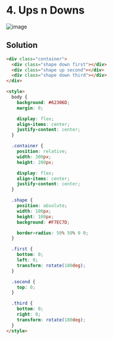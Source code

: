 # 4. Ups n Downs
![image](https://user-images.githubusercontent.com/88684972/186257494-76c7c1d6-52ea-48f6-87de-a4906163f4d7.png)

## Solution
```html
<div class="container">
  <div class="shape down first"></div>
  <div class="shape up second"></div>
  <div class="shape down third"></div>
</div>

<style>
  body {
    background: #62306D;
    margin: 0;

    display: flex;
    align-items: center;
    justify-content: center;
  }

  .container {
    position: relative;
    width: 300px;
    height: 200px;

    display: flex;
    align-items: center;
    justify-content: center;
  }

  .shape {
    position: absolute;
    width: 100px;
    height: 100px;
    background: #F7EC7D;

    border-radius: 50% 50% 0 0;
  }

  .first {
    bottom: 0;
    left: 0;
    transform: rotate(180deg);
  }

  .second {
    top: 0;
  }

  .third {
    bottom: 0;
    right: 0;
    transform: rotate(180deg);
  }
</style>
```
